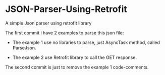 # JSON-Parser-Using-Retrofit
A simple Json parser using retrofit library

The first commit i have 2 examples to parse this json file:

- The example 1 use no libraries to parse, just AsyncTask method, called ParseJson.

- The example 2 use Retrofit library to call the GET response.

The second commit is just to remove the example 1 code-comments.

